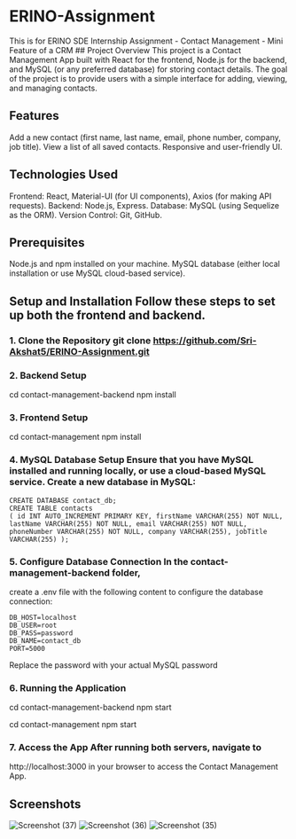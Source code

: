 # ERINO-Assignment
This is for ERINO SDE Internship Assignment - Contact Management - Mini Feature of a CRM ## Project Overview This project is a Contact Management App built with React for the frontend, Node.js for the backend, and MySQL (or any preferred database) for storing contact details. The goal of the project is to provide users with a simple interface for adding, viewing, and managing contacts. 

## Features 
Add a new contact (first name, last name, email, phone number, company, job title).
View a list of all saved contacts. 
Responsive and user-friendly UI.

## Technologies Used 
Frontend: React, Material-UI (for UI components), Axios (for making API requests). 
Backend: Node.js, Express. 
Database: MySQL (using Sequelize as the ORM). 
Version Control: Git, GitHub. 

## Prerequisites 
Node.js and npm installed on your machine. 
MySQL database (either local installation or use MySQL cloud-based service). 

## Setup and Installation Follow these steps to set up both the frontend and backend. 

### 1. Clone the Repository git clone https://github.com/Sri-Akshat5/ERINO-Assignment.git 

### 2. Backend Setup 
cd contact-management-backend 
npm install 

### 3. Frontend Setup 
cd contact-management 
npm install 

### 4. MySQL Database Setup Ensure that you have MySQL installed and running locally, or use a cloud-based MySQL service. Create a new database in MySQL: 

```
CREATE DATABASE contact_db; 
CREATE TABLE contacts
( id INT AUTO_INCREMENT PRIMARY KEY, firstName VARCHAR(255) NOT NULL, lastName VARCHAR(255) NOT NULL, email VARCHAR(255) NOT NULL, phoneNumber VARCHAR(255) NOT NULL, company VARCHAR(255), jobTitle VARCHAR(255) );
 ``` 

### 5. Configure Database Connection In the contact-management-backend folder, 
create a .env file with the following content to configure the database connection: 
``` 
DB_HOST=localhost
DB_USER=root
DB_PASS=password
DB_NAME=contact_db
PORT=5000
 ```
Replace the password with your actual MySQL password 

### 6. Running the Application 
cd contact-management-backend 
npm start 

cd contact-management 
npm start 

### 7. Access the App After running both servers, navigate to 

http://localhost:3000 in your browser to access the Contact Management App. 

## Screenshots 
![Screenshot (37)](https://github.com/user-attachments/assets/ae9a1a87-54c5-4f0b-aa8b-1bf4ac92bc44)
![Screenshot (36)](https://github.com/user-attachments/assets/3a4dc2c1-de7f-4a89-8f4f-ca0cb8ec41e6)
![Screenshot (35)](https://github.com/user-attachments/assets/f2676c6f-ab7f-4b3f-884e-1504cacf0e51)
